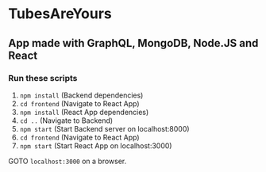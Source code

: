 # TubesAreYours

## App made with GraphQL, MongoDB, Node.JS and React

### Run these scripts

1. `npm install` (Backend dependencies)
2. `cd frontend` (Navigate to React App)
3. `npm install` (React App dependencies)
4. `cd ..` (Navigate to Backend)
5. `npm start` (Start Backend server on localhost:8000)
6. `cd frontend` (Navigate to React App)
7. `npm start` (Start React App on localhost:3000)

GOTO `localhost:3000` on a browser.
